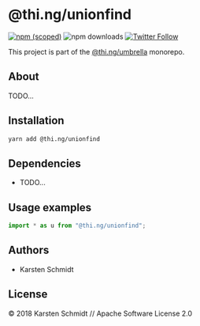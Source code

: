 # @thi.ng/unionfind

[![npm (scoped)](https://img.shields.io/npm/v/@thi.ng/unionfind.svg)](https://www.npmjs.com/package/@thi.ng/unionfind)
![npm downloads](https://img.shields.io/npm/dm/@thi.ng/unionfind.svg)
[![Twitter Follow](https://img.shields.io/twitter/follow/thing_umbrella.svg?style=flat-square&label=twitter)](https://twitter.com/thing_umbrella)

This project is part of the
[@thi.ng/umbrella](https://github.com/thi-ng/umbrella/) monorepo.

<!-- TOC depthFrom:2 depthTo:3 -->

<!-- /TOC -->

## About

TODO...

## Installation

```bash
yarn add @thi.ng/unionfind
```

## Dependencies

- TODO...

## Usage examples

```ts
import * as u from "@thi.ng/unionfind";
```

## Authors

- Karsten Schmidt

## License

&copy; 2018 Karsten Schmidt // Apache Software License 2.0
